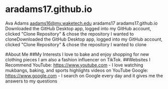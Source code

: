 # aradams17.github.io
Ava Adams
aadams16@my.waketech.edu
aradams17
aradams17.github.io
Downloaded the GitHub Desktop app, logged into my GitHub account, clicked "Clone Repository" & chose the repository I wanted to cloneDownloaded the GitHub Desktop app, logged into my GitHub account, clicked "Clone Repository" & chose the repository I wanted to clone

#About Me
##My Interests
I love to bake and enjoy shopping for new clothing pieces
I am also a fashion influencer on TikTok.
##Websites I Recommend
YouTube: https://www.youtube.com - I love watching mukbangs, baking, and sports highlights videos on YouTube
Google: https://www.google.com - I search on Google every day and it gives me the answers to my questions